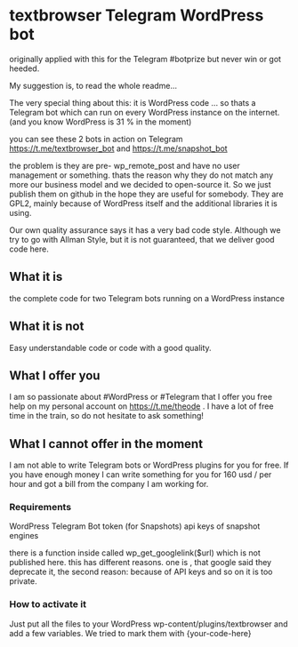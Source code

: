 # textbrowser Telegram WordPress bot

originally applied with this for the Telegram #botprize but never win or got heeded.

My suggestion is, to read the whole readme...

The very special thing about this: it is WordPress code ...
so thats a Telegram bot which can run on every WordPress instance on the internet.
(and you know WordPress is 31 % in the moment)

you can see these 2 bots in action on Telegram
https://t.me/textbrowser_bot
and
https://t.me/snapshot_bot

the problem is they are pre- wp_remote_post and have no user management or something.
thats the reason why they do not match any more our business model and we decided to open-source it.
So we just publish them on github in the hope they are useful for somebody. They are GPL2, mainly because of WordPress itself and
the additional libraries it is using.

Our own quality assurance says it has a very bad code style. Although we try to go with Allman Style, but it is not guaranteed, that we deliver good code here.

## What it is
the complete code for two Telegram bots running on a WordPress instance

## What it is not
Easy understandable code or code with a good quality.

## What I offer you
I am so passionate about #WordPress or #Telegram that I offer you free help on my personal account on
https://t.me/theode . I have a lot of free time in the train, so do not hesitate to ask something!

## What I cannot offer in the moment
I am not able to write Telegram bots or WordPress plugins for you for free. If you have enough money
I can write something for you for 160 usd / per hour and got a bill from the company I am working for.

### Requirements
WordPress
Telegram Bot token
(for Snapshots) api keys of snapshot engines

there is a function inside called wp_get_googlelink($url) which is not published here.
this has different reasons. one is , that google said they deprecate it, the second reason:
because of API keys and so on it is too private.

### How to activate it
Just put all the files to your WordPress wp-content/plugins/textbrowser and add a few variables.
We tried to mark them with {your-code-here}



